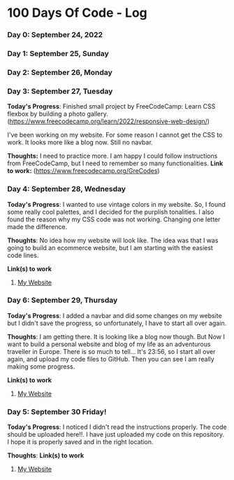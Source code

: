 # 100 Days Of Code - Log

### Day 0: September 24, 2022 


### Day 1: September 25, Sunday
### Day 2: September 26, Monday
### Day 3: September 27, Tuesday

**Today's Progress**: Finished small project by FreeCodeCamp: Learn CSS flexbox by building a photo gallery. (https://www.freecodecamp.org/learn/2022/responsive-web-design/)

I've been working on my website. For some reason I cannot get the CSS to work. It looks more like a blog now. Still no navbar.

**Thoughts:** I need to practice more. I am happy I could follow instructions from FreeCodeCamp, but I need to remember so many functionalities.
**Link to work:** (https://www.freecodecamp.org/GreCodes)

### Day 4: September 28, Wednesday

**Today's Progress**: I wanted to use vintage colors in my website. So, I found some really cool palettes, and I decided for the purplish tonalities. I also found the reason why my CSS code was not working. Changing one letter made the difference.

**Thoughts**: No idea how my website will look like. The idea was that I was going to build an ecommerce website, but I am starting with the easiest code lines. 

**Link(s) to work**
1. [My Website](https://codepen.io/GreCodes/pen/NWMyvod)

### Day 6: September 29, Thursday
  **Today's Progress**: I added a navbar and did some changes on my website but  I didn't save the progress, so unfortunately, I have to start all over again.
  
**Thoughts**: I am getting there. It is looking like a blog now though. But Now I want to build a personal website and blog of my life as an adventurous traveller in Europe. There is so much to tell...
  It's 23:56, so I start all over again, and upload my code files to GitHub. Then you can see I am really making some progress.
 
  **Link(s) to work**
1. [My Website](https://codepen.io/GreCodes/pen/NWMyvod)
  
  ### Day 5: September 30 Friday! 
  **Today's Progress**: I noticed I didn't read the instructions properly. The code should be uploaded here!!.  I have just uploaded my code on this repository. I hope it is properly saved and in the right location. 
  
**Thoughts**: 
  **Link(s) to work**
1. [My Website](https://codepen.io/GreCodes/pen/NWMyvod)

